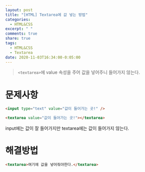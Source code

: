```yaml
---
layout: post
title: "[HTML] Textarea에 값 넣는 방법"
categories:
  - HTML&CSS
excerpt: " "
comments: true
share: true
tags:
  - HTML&CSS
  - Textarea
date: 2020-11-03T16:34:00-0:05:00
---
```


> `<textarea>`에 value 속성을 주어 값을 넣어주니 들어가지 않는다.

# 문제사항

```html
<input type="text" value="값이 들어가는 곳!" />

<textarea value="값이 들어가는 곳!"></textarea>
```

input에는 값이 잘 들어가지만 textarea에는 값이 들어가지 않는다.

# 해결방법

```html
<textarea>여기에 값을 넣어줘야한다.</textarea>
```
